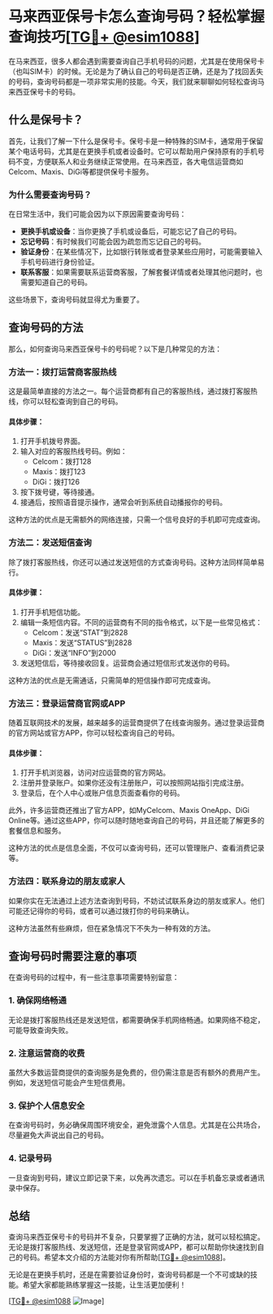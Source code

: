 # 马来西亚保号卡怎么查询号码？轻松掌握查询技巧[[TG💪+ @esim1088](https://t.me/s/esim1088)]

在马来西亚，很多人都会遇到需要查询自己手机号码的问题，尤其是在使用保号卡（也叫SIM卡）的时候。无论是为了确认自己的号码是否正确，还是为了找回丢失的号码，查询号码都是一项非常实用的技能。今天，我们就来聊聊如何轻松查询马来西亚保号卡的号码。

## 什么是保号卡？

首先，让我们了解一下什么是保号卡。保号卡是一种特殊的SIM卡，通常用于保留某个电话号码，尤其是在更换手机或者设备时。它可以帮助用户保持原有的手机号码不变，方便联系人和业务继续正常使用。在马来西亚，各大电信运营商如Celcom、Maxis、DiGi等都提供保号卡服务。

### 为什么需要查询号码？

在日常生活中，我们可能会因为以下原因需要查询号码：
- **更换手机或设备**：当你更换了手机或设备后，可能忘记了自己的号码。
- **忘记号码**：有时候我们可能会因为疏忽而忘记自己的号码。
- **验证身份**：在某些情况下，比如银行转账或者登录某些应用时，可能需要输入手机号码进行身份验证。
- **联系客服**：如果需要联系运营商客服，了解套餐详情或者处理其他问题时，也需要知道自己的号码。

这些场景下，查询号码就显得尤为重要了。

## 查询号码的方法

那么，如何查询马来西亚保号卡的号码呢？以下是几种常见的方法：

### 方法一：拨打运营商客服热线

这是最简单直接的方法之一。每个运营商都有自己的客服热线，通过拨打客服热线，你可以轻松查询到自己的号码。

#### 具体步骤：
1. 打开手机拨号界面。
2. 输入对应的客服热线号码。例如：
   - Celcom：拨打128
   - Maxis：拨打123
   - DiGi：拨打126
3. 按下拨号键，等待接通。
4. 接通后，按照语音提示操作，通常会听到系统自动播报你的号码。

这种方法的优点是无需额外的网络连接，只需一个信号良好的手机即可完成查询。

### 方法二：发送短信查询

除了拨打客服热线，你还可以通过发送短信的方式查询号码。这种方法同样简单易行。

#### 具体步骤：
1. 打开手机短信功能。
2. 编辑一条短信内容。不同的运营商有不同的指令格式，以下是一些常见格式：
   - Celcom：发送“STAT”到2828
   - Maxis：发送“STATUS”到2828
   - DiGi：发送“INFO”到2000
3. 发送短信后，等待接收回复。运营商会通过短信形式发送你的号码。

这种方法的优点是无需通话，只需简单的短信操作即可完成查询。

### 方法三：登录运营商官网或APP

随着互联网技术的发展，越来越多的运营商提供了在线查询服务。通过登录运营商的官方网站或官方APP，你可以轻松查询自己的号码。

#### 具体步骤：
1. 打开手机浏览器，访问对应运营商的官方网站。
2. 注册并登录账户。如果你还没有注册账户，可以按照网站指引完成注册。
3. 登录后，在个人中心或账户信息页面查看你的号码。

此外，许多运营商还推出了官方APP，如MyCelcom、Maxis OneApp、DiGi Online等。通过这些APP，你可以随时随地查询自己的号码，并且还能了解更多的套餐信息和服务。

这种方法的优点是信息全面，不仅可以查询号码，还可以管理账户、查看消费记录等。

### 方法四：联系身边的朋友或家人

如果你实在无法通过上述方法查询到号码，不妨试试联系身边的朋友或家人。他们可能还记得你的号码，或者可以通过拨打你的号码来确认。

这种方法虽然有些麻烦，但在紧急情况下不失为一种有效的方法。

## 查询号码时需要注意的事项

在查询号码的过程中，有一些注意事项需要特别留意：

### 1. 确保网络畅通

无论是拨打客服热线还是发送短信，都需要确保手机网络畅通。如果网络不稳定，可能导致查询失败。

### 2. 注意运营商的收费

虽然大多数运营商提供的查询服务是免费的，但仍需注意是否有额外的费用产生。例如，发送短信可能会产生短信费用。

### 3. 保护个人信息安全

在查询号码时，务必确保周围环境安全，避免泄露个人信息。尤其是在公共场合，尽量避免大声说出自己的号码。

### 4. 记录号码

一旦查询到号码，建议立即记录下来，以免再次遗忘。可以在手机备忘录或者通讯录中保存。

## 总结

查询马来西亚保号卡的号码并不复杂，只要掌握了正确的方法，就可以轻松搞定。无论是拨打客服热线、发送短信，还是登录官网或APP，都可以帮助你快速找到自己的号码。希望本文介绍的方法能对你有所帮助[[TG💪+ @esim1088](https://t.me/s/esim1088)]。

无论是在更换手机时，还是在需要验证身份时，查询号码都是一个不可或缺的技能。希望大家都能熟练掌握这一技能，让生活更加便利！

[[TG💪+ @esim1088](https://t.me/s/esim1088) ![Image](https://i.postimg.cc/4NQfJmqS/Snipaste-2025-05-13-00-14-12.png)]